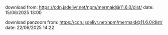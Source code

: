 download from: https://cdn.jsdelivr.net/npm/mermaid@11.6.0/dist/
date: 15/06/2025 13:00

download panzoom from: https://cdn.jsdelivr.net/npm/mermaid@11.6.0/dist/
date: 22/06/2025 14:22